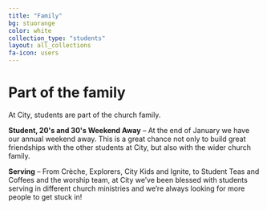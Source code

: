 ```yaml
---
title: "Family"
bg: stuorange
color: white
collection_type: "students"
layout: all_collections
fa-icon: users
---
```


# Part of the family
At City, students are part of the church family.

**Student, 20's and 30's Weekend Away** – At the end of January we have our annual weekend away. This is a great
chance not only to build great friendships with the other students at City, but also with the wider church
family.

**Serving** – From Crèche, Explorers, City Kids and Ignite, to Student Teas and Coffees and the worship team, at City
we’ve been blessed with students serving in different church ministries and we’re always looking for more
people to get stuck in!
